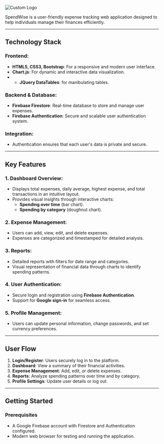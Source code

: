 ![Custom Logo](https://hermans-ent.com/Captureghg.PNG)


SpendWise is a user-friendly expense tracking web application designed to help individuals manage their finances efficiently.

---
## **Technology Stack**

### **Frontend:**
- **HTML5, CSS3, Bootstrap**: For a responsive and modern user interface.
- **Chart.js**: For dynamic and interactive data visualization.
- - **JQuery DataTables**: for manibulating tables.

### **Backend & Database:**
- **Firebase Firestore**: Real-time database to store and manage user expenses.
- **Firebase Authentication**: Secure and scalable user authentication system.

### **Integration:**
- Authentication ensures that each user's data is private and secure.

---
## **Key Features**

### **1. Dashboard Overview:**
- Displays total expenses, daily average, highest expense, and total transactions in an intuitive layout.
- Provides visual insights through interactive charts:
  - **Spending over time** (bar chart).
  - **Spending by category** (doughnut chart).

### **2. Expense Management:**
- Users can add, view, edit, and delete expenses.
- Expenses are categorized and timestamped for detailed analysis.

### **3. Reports:**
- Detailed reports with filters for date range and categories.
- Visual representation of financial data through charts to identify spending patterns.

### **4. User Authentication:**
- Secure login and registration using **Firebase Authentication**.
- Support for **Google sign-in** for seamless access.

### **5. Profile Management:**
- Users can update personal information, change passwords, and set currency preferences.

---



## **User Flow**

1. **Login/Register**: Users securely log in to the platform.
2. **Dashboard**: View a summary of their financial activities.
3. **Expense Management**: Add, edit, or delete expenses.
4. **Reports**: Analyze spending patterns over time and by category.
5. **Profile Settings**: Update user details or log out.

---

## **Getting Started**

### **Prerequisites**
- A Google Firebase account with Firestore and Authentication configured.
- Modern web browser for testing and running the application.


